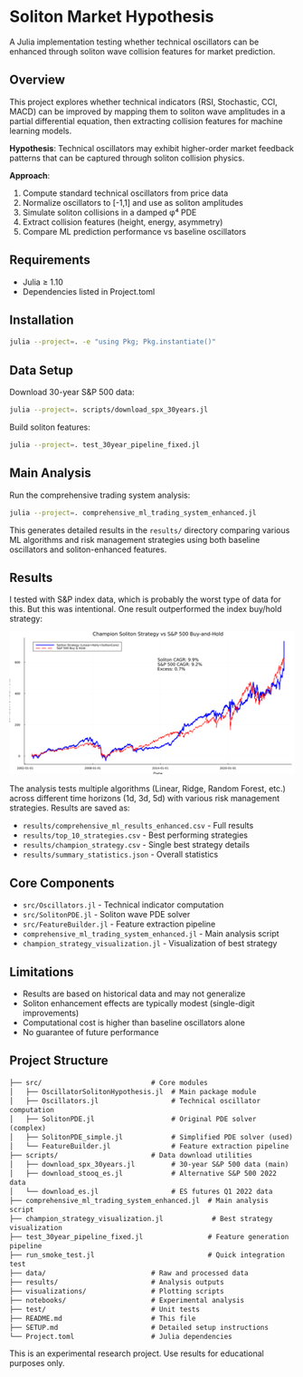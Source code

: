 # Soliton Market Hypothesis

A Julia implementation testing whether technical oscillators can be enhanced through soliton wave collision features for market prediction.

## Overview

This project explores whether technical indicators (RSI, Stochastic, CCI, MACD) can be improved by mapping them to soliton wave amplitudes in a partial differential equation, then extracting collision features for machine learning models.

**Hypothesis**: Technical oscillators may exhibit higher-order market feedback patterns that can be captured through soliton collision physics.

**Approach**: 
1. Compute standard technical oscillators from price data
2. Normalize oscillators to [-1,1] and use as soliton amplitudes
3. Simulate soliton collisions in a damped φ⁴ PDE
4. Extract collision features (height, energy, asymmetry)
5. Compare ML prediction performance vs baseline oscillators

## Requirements

- Julia ≥ 1.10
- Dependencies listed in Project.toml

## Installation

```bash
julia --project=. -e "using Pkg; Pkg.instantiate()"
```

## Data Setup

Download 30-year S&P 500 data:
```bash
julia --project=. scripts/download_spx_30years.jl
```

Build soliton features:
```bash
julia --project=. test_30year_pipeline_fixed.jl
```

## Main Analysis

Run the comprehensive trading system analysis:
```bash
julia --project=. comprehensive_ml_trading_system_enhanced.jl
```

This generates detailed results in the `results/` directory comparing various ML algorithms and risk management strategies using both baseline oscillators and soliton-enhanced features.

## Results

I tested with S&P index data, which is probably the worst type of data for this. But this was intentional. One result outperformed the index buy/hold strategy:

![Performance of Soliton-Enhanced Strategy](champion_soliton_strategy_performance.png)



The analysis tests multiple algorithms (Linear, Ridge, Random Forest, etc.) across different time horizons (1d, 3d, 5d) with various risk management strategies. Results are saved as:

- `results/comprehensive_ml_results_enhanced.csv` - Full results
- `results/top_10_strategies.csv` - Best performing strategies  
- `results/champion_strategy.csv` - Single best strategy details
- `results/summary_statistics.json` - Overall statistics

## Core Components

- `src/Oscillators.jl` - Technical indicator computation
- `src/SolitonPDE.jl` - Soliton wave PDE solver
- `src/FeatureBuilder.jl` - Feature extraction pipeline
- `comprehensive_ml_trading_system_enhanced.jl` - Main analysis script
- `champion_strategy_visualization.jl` - Visualization of best strategy

## Limitations

- Results are based on historical data and may not generalize
- Soliton enhancement effects are typically modest (single-digit improvements)
- Computational cost is higher than baseline oscillators alone
- No guarantee of future performance

## Project Structure

```
├── src/                           # Core modules
│   ├── OscillatorSolitonHypothesis.jl  # Main package module
│   ├── Oscillators.jl                  # Technical oscillator computation
│   ├── SolitonPDE.jl                   # Original PDE solver (complex)
│   ├── SolitonPDE_simple.jl            # Simplified PDE solver (used)
│   └── FeatureBuilder.jl               # Feature extraction pipeline
├── scripts/                       # Data download utilities
│   ├── download_spx_30years.jl         # 30-year S&P 500 data (main)
│   ├── download_stooq_es.jl            # Alternative S&P 500 2022 data
│   └── download_es.jl                  # ES futures Q1 2022 data
├── comprehensive_ml_trading_system_enhanced.jl  # Main analysis script
├── champion_strategy_visualization.jl            # Best strategy visualization
├── test_30year_pipeline_fixed.jl                # Feature generation pipeline
├── run_smoke_test.jl                            # Quick integration test
├── data/                          # Raw and processed data
├── results/                       # Analysis outputs
├── visualizations/                # Plotting scripts
├── notebooks/                     # Experimental analysis
├── test/                          # Unit tests
├── README.md                      # This file
├── SETUP.md                       # Detailed setup instructions
└── Project.toml                   # Julia dependencies
```

This is an experimental research project. Use results for educational purposes only. 